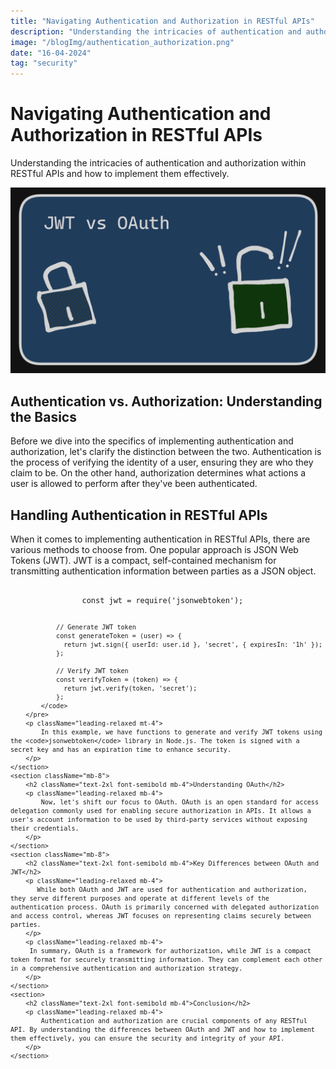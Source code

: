 ```yaml
---
title: "Navigating Authentication and Authorization in RESTful APIs"
description: "Understanding the intricacies of authentication and authorization within RESTful APIs and how to implement them effectively."
image: "/blogImg/authentication_authorization.png"
date: "16-04-2024"
tag: "security"
---
```


<div className="max-w-full mx-auto px-4 py-8 space-y-6">
    <h1 className="text-4xl font-bold mb-6" id="security">Navigating Authentication and Authorization in RESTful APIs</h1>
    <p className="text-gray-400 text-lg mb-8">Understanding the intricacies of authentication and authorization within RESTful APIs and how to implement them effectively.</p>
    <img src="https://raw.githubusercontent.com/rkgith01/media/refs/heads/main/All%20Folders/blogImg/authentication_authorization.png" alt="Authentication and Authorization in APIs" className="mb-6 rounded-lg">
    <section className="mb-8 pt-2">
        <h2 className="text-2xl font-semibold mb-4" >Authentication vs. Authorization: Understanding the Basics</h2>
        <p className="leading-relaxed mb-4">
            Before we dive into the specifics of implementing authentication and authorization, let's clarify the distinction between the two. Authentication is the process of verifying the identity of a user, ensuring they are who they claim to be. On the other hand, authorization determines what actions a user is allowed to perform after they've been authenticated.
        </p>
    </section>
    <section className="mb-8">
        <h2 className="text-2xl font-semibold mb-4">Handling Authentication in RESTful APIs</h2>
        <p className="leading-relaxed mb-4">
            When it comes to implementing authentication in RESTful APIs, there are various methods to choose from. One popular approach is JSON Web Tokens (JWT). JWT is a compact, self-contained mechanism for transmitting authentication information between parties as a JSON object.
        </p>
        <pre className="overflow-x-scroll bg-black text-white p-4 rounded-lg m-4 border">
            <code className="language-javascript">
                const jwt = require('jsonwebtoken');

                // Generate JWT token
                const generateToken = (user) => {
                  return jwt.sign({ userId: user.id }, 'secret', { expiresIn: '1h' });
                };

                // Verify JWT token
                const verifyToken = (token) => {
                  return jwt.verify(token, 'secret');
                };
            </code>
        </pre>
        <p className="leading-relaxed mt-4">
            In this example, we have functions to generate and verify JWT tokens using the <code>jsonwebtoken</code> library in Node.js. The token is signed with a secret key and has an expiration time to enhance security.
        </p>
    </section>
    <section className="mb-8">
        <h2 className="text-2xl font-semibold mb-4">Understanding OAuth</h2>
        <p className="leading-relaxed mb-4">
            Now, let's shift our focus to OAuth. OAuth is an open standard for access delegation commonly used for enabling secure authorization in APIs. It allows a user's account information to be used by third-party services without exposing their credentials.
        </p>
    </section>
    <section className="mb-8">
        <h2 className="text-2xl font-semibold mb-4">Key Differences between OAuth and JWT</h2>
        <p className="leading-relaxed mb-4">
           While both OAuth and JWT are used for authentication and authorization, they serve different purposes and operate at different levels of the authentication process. OAuth is primarily concerned with delegated authorization and access control, whereas JWT focuses on representing claims securely between parties.
        </p>
        <p className="leading-relaxed mb-4">
         In summary, OAuth is a framework for authorization, while JWT is a compact token format for securely transmitting information. They can complement each other in a comprehensive authentication and authorization strategy.
        </p>
    </section>
    <section>
        <h2 className="text-2xl font-semibold mb-4">Conclusion</h2>
        <p className="leading-relaxed mb-4">
            Authentication and authorization are crucial components of any RESTful API. By understanding the differences between OAuth and JWT and how to implement them effectively, you can ensure the security and integrity of your API.
        </p>
    </section>

</div>

